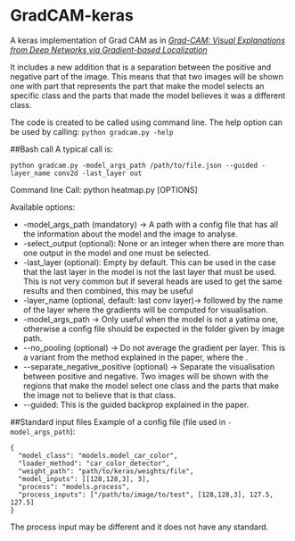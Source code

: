 # GradCAM-keras
A keras implementation of Grad CAM as in <a href=https://arxiv.org/pdf/1610.02391.pdf><i> Grad-CAM: Visual Explanations from Deep Networks
via Gradient-based Localization </i></a>

It includes a new addition that is a separation between the positive and negative part of the image. This means that that two images will be shown one with part that represents the part that make the model selects an specific class and the parts that made the model believes it was a different class. 

The code is created to be called using command line. The help option can be used by calling:
`python gradcam.py -help`

##Bash call
A typical call is:
```
python gradcam.py -model_args_path /path/to/file.json --guided -layer_name conv2d -last_layer out
```

Command line
Call: python heatmap.py [OPTIONS]

Available options:

- -model_args_path (mandatory) -> A path with a config file that has all the information about the model and the image to analyse.
- -select_output (optional): None or an integer when there are more than one output in the model and one must be selected.
- -last_layer (optional): Empty by default. This can be used in the case that the last layer in the model is not the last layer that must be used.
                        This is not very common but if several heads are used to get the same results and then combined, this may be useful
- -layer_name (optional, default: last conv layer)-> followed by the name of the layer where the gradients will be computed for visualisation.
- -model_args_path -> Only useful when the model is not a yatima one, otherwise a config file should be expected in the folder given by image path.
- --no_pooling (optional) -> Do not average the gradient per layer. This is a variant from the method explained in the paper, where the .
- --separate_negative_positive (optional) -> Separate the visualisation between positive and negative. Two images will be shown with the regions that make the model select one class and the parts that make the image not to believe that is that class.
- --guided: This is the guided backprop explained in the paper.


##Standard input files
Example of a config file (file used in `-model_args_path`):
```
{
  "model_class": "models.model_car_color",
  "loader_method": "car_color_detector",
  "weight_path": "path/to/keras/weights/file",
  "model_inputs": [[128,128,3], 3],
  "process": "models.process",
  "process_inputs": ["/path/to/image/to/test", [128,128,3], 127.5, 127.5]
}
```

The process input may be different and it does not have any standard.